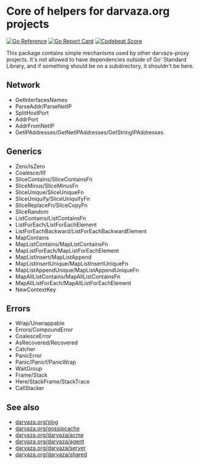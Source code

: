 # Core of helpers for darvaza.org projects

[![Go Reference][godoc-badge]][godoc]
[![Go Report Card][goreport-badge]][goreport]
[![Codebeat Score][codebeat-badge]][codebeat]

This package contains simple mechanisms used by other darvaza-proxy projects.
It's not allowed to have dependencies outside of Go' Standard Library, and if something
should be on a subdirectory, it shouldn't be here.

[codebeat]: https://codebeat.co/projects/github-com-darvaza-proxy-core-main
[codebeat-badge]: https://codebeat.co/badges/aaee3212-75a8-4f4d-8fe8-58bc8bcc108f
[godoc]: https://pkg.go.dev/darvaza.org/core
[godoc-badge]: https://pkg.go.dev/badge/darvaza.org/core.svg
[goreport]: https://goreportcard.com/report/darvaza.org/core
[goreport-badge]: https://goreportcard.com/badge/darvaza.org/core

## Network

* GetInterfacesNames
* ParseAddr/ParseNetIP
* SplitHostPort
* AddrPort
* AddrFromNetIP
* GetIPAddresses/GetNetIPAddresses/GetStringIPAddresses

## Generics

* Zero/IsZero
* Coalesce/IIf
* SliceContains/SliceContainsFn
* SliceMinus/SliceMinusFn
* SliceUnique/SliceUniqueFn
* SliceUniquify/SliceUniquifyFn
* SliceReplaceFn/SliceCopyFn
* SliceRandom
* ListContains/ListContainsFn
* ListForEach/ListForEachElement
* ListForEachBackward/ListForEachBackwardElement
* MapContains
* MapListContains/MapListContainsFn
* MapListForEach/MapListForEachElement
* MapListInsert/MapListAppend
* MapListInsertUnique/MapListInsertUniqueFn
* MapListAppendUnique/MapListAppendUniqueFn
* MapAllListContains/MapAllListContainsFn
* MapAllListForEach/MapAllListForEachElement
* NewContextKey

## Errors

* Wrap/Unwrappable
* Errors/CompoundError
* CoalesceError
* AsRecovered/Recovered
* Catcher
* PanicError
* Panic/Panicf/PanicWrap
* WaitGroup
* Frame/Stack
* Here/StackFrame/StackTrace
* CallStacker

## See also

* [darvaza.org/slog](https://pkg.go.dev/darvaza.org/slog)
* [darvaza.org/gossipcache](https://pkg.go.dev/darvaza.org/gossipcache)
* [darvaza.org/darvaza/acme](https://pkg.go.dev/darvaza.org/darvaza/acme)
* [darvaza.org/darvaza/agent](https://pkg.go.dev/darvaza.org/darvaza/agent)
* [darvaza.org/darvaza/server](https://pkg.go.dev/darvaza.org/darvaza/server)
* [darvaza.org/darvaza/shared](https://pkg.go.dev/darvaza.org/darvaza/shared)
